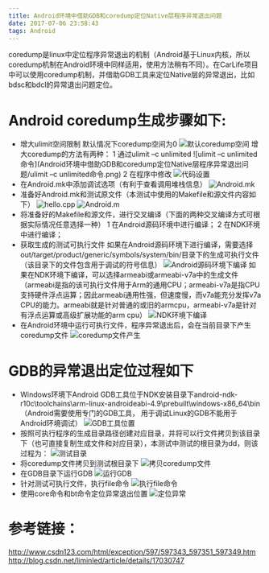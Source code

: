```yaml
---
title: Android环境中借助GDB和coredump定位Native层程序异常退出问题
date: 2017-07-06 23:58:43
tags: Android
---
```

coredump是linux中定位程序异常退出的机制（Android基于Linux内核，所以coredump机制在Android环境中同样适用，使用方法稍有不同）。在CarLife项目中可以使用coredump机制，并借助GDB工具来定位Native层的异常退出，比如bdsc和bdcl的异常退出问题定位。
# Android coredump生成步骤如下:
* 增大ulimit空间限制
默认情况下coredump空间为0
![默认coredump空间](Android环境中借助GDB和coredump定位Native层程序异常退出问题/默认coredump空间.png)
增大coredump的方法有两种：
1 通过ulimit –c unlimited
![ulimit –c unlimited命令](Android环境中借助GDB和coredump定位Native层程序异常退出问题/ulimit –c unlimited命令.png)
2 在程序中修改
![代码设置](Android环境中借助GDB和coredump定位Native层程序异常退出问题/代码设置.png)
* 在Android.mk中添加调试选项（有利于查看调用堆栈信息）
![Android.mk](Android环境中借助GDB和coredump定位Native层程序异常退出问题/Android.mk.png)
* 准备好Android.mk和测试原文件（本测试中使用的Makefile和源文件内容如下）
![hello.cpp](Android环境中借助GDB和coredump定位Native层程序异常退出问题/hello.cpp.png)
![Android.m](Android环境中借助GDB和coredump定位Native层程序异常退出问题/Android.m.png)
* 将准备好的Makefile和源文件，进行交叉编译（下面的两种交叉编译方式可根据实际情况任意选择一种）
1 在Android源码环境中进行编译；
2 在NDK环境中进行编译；
* 获取生成的测试可执行文件
如果在Android源码环境下进行编译，需要选择out/target/product/generic/symbols/system/bin/目录下的生成可执行文件（该目录下的文件包含用于调试的符号信息）
![Android源码环境下编译](Android环境中借助GDB和coredump定位Native层程序异常退出问题/Android源码环境下编译.png)
如果在NDK环境下编译，可以选择armeabi或armeabi-v7a中的生成文件（armeabi是指的该可执行文件用于Arm的通用CPU；armeabi-v7a是指CPU支持硬件浮点运算；因此armeabi通用性强，但速度慢，而v7a能充分发挥v7a CPU的能力。armeabi就是针对普通的或旧的armcpu，armeabi-v7a是针对有浮点运算或高级扩展功能的arm cpu）
![NDK环境下编译](Android环境中借助GDB和coredump定位Native层程序异常退出问题/NDK环境下编译.png)
* 在Android环境中运行可执行文件，程序异常退出后，会在当前目录下产生coredump文件
![coredump文件产生](Android环境中借助GDB和coredump定位Native层程序异常退出问题/coredump文件产生.png)
# GDB的异常退出定位过程如下
* Windows环境下Android GDB工具位于NDK安装目录下android-ndk-r10c\toolchains\arm-linux-androideabi-4.9\prebuilt\windows-x86_64\bin（Android需要使用专门的GDB工具， 用于调试Linux的GDB不能用于Android环境调试）
![GDB工具位置](Android环境中借助GDB和coredump定位Native层程序异常退出问题/GDB工具位置.png)
* 按照可执行程序的生成目录路径创建对应目录，并将可以行文件拷贝到该目录下（也可直接复制生成文件和对应目录），本测试中测试的根目录为dd，则该过程为：
![测试目录](Android环境中借助GDB和coredump定位Native层程序异常退出问题/测试目录.png)
* 将coredump文件拷贝到测试根目录下
![拷贝coredump文件](Android环境中借助GDB和coredump定位Native层程序异常退出问题/拷贝coredump文件.png)
* 在GDB目录下运行GDB
![运行GDB](Android环境中借助GDB和coredump定位Native层程序异常退出问题/运行GDB.png)
* 针对测试可执行文件，执行file命令
![执行file命令](Android环境中借助GDB和coredump定位Native层程序异常退出问题/执行file命令.png)
* 使用core命令和bt命令定位异常退出位置
![定位异常](Android环境中借助GDB和coredump定位Native层程序异常退出问题/定位异常.png)
# 参考链接：
http://www.csdn123.com/html/exception/597/597343_597351_597349.htm
http://blog.csdn.net/liminled/article/details/17030747